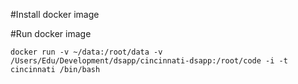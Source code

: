 #Install docker image

#Run docker image

`docker run -v ~/data:/root/data -v /Users/Edu/Development/dsapp/cincinnati-dsapp:/root/code -i -t cincinnati /bin/bash`

